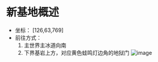 # 新基地概述
- 坐标： [126,63,769]
- 前往方式：
   1. 主世界主冰道向南
   2. 下界基岩上方，对应黄色蛙鸣灯边角的地狱门
 ![image](https://github.com/user-attachments/assets/fb1b0b17-8303-4890-b72c-5ff19a28a995)
